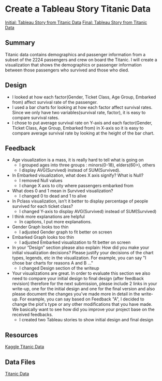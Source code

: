 # Create a Tableau Story Titanic Data
[Initial: Tableau Story from Titanic Data]()
[Final: Tableau Story from Titanic Data](https://public.tableau.com/profile/byungcheon.ko#!/vizhome/TitanicSurvival_8/SurvivalStory)


## Summary
Titanic data contains demographics and passenger information from a subset of the 2224 passengers and crew on board the Titanic. I will create a visualization that shows the demographics or passenger information between those passengers who survived and those who died.

## Design
* I looked at how each factor(Gender, Ticket Class, Age Group, Embarked from) affect survival rate of the passenger. 
* I used a bar charts for looking at how each factor affect survival rates. Since we only have two variables(survival rate, factor), it is easy to compare survival rates. 
* I chose to put average survival rate on Y-axis and each factor(Gender, Ticket Class, Age Group, Embarked from) in X-axis so it is easy to compare average survival rate by looking at the height of the bar chart.


## Feedback
* Age visualization is a mass, it is really hard to tell what is going on
  * I grouped ages into three groups : minors(0-18), elders(60>), others
  * I display AVG(Survived) instead of SUM(Survived).
* In Embarked visualization, what does X axis signify? What is Null?
  * I removed Null values 
  * I change X axis to city where passengers embarked from
* What does 0 and 1 mean in Survived visualization?
  * I changed 0 to dead and 1 to alive
* In Pclass visualization, isn't it better to display percentage of people survived for each ticket class?
  * I changed Y-axis to display AVG(Survived) instead of SUM(Survived)
* I think more explanations are helpful
  * In captions, I put more explanations.
* Gender Graph looks too thin
  * I adjusted Gender graph to fit better on screen
* Embarked Graph looks too thin
  * I adjusted Embarked visualization to fit better on screen
* In your “Design” section please also explain: How did you make your initial visualization decisions? Please justify your decisions of the chart types, legends, etc in the visualization. For example, you can say "I chose bar charts for reasons A and B ..."
  * I changed Design section of the writeup
* Your visualizations are great. In order to evaluate this section we also need to compare your initial design to final design (after feedback revision) therefore for the next submission, please include 2 links in your write-up, one for the initial design and one for the final version and also please document the changes you've made more in detail in the write-up. For example, you can say based on Feedback "A", I decided to change the plot's type or any other modifications that you have made. We basically want to see how did you improve your project base on the received feedbacks.
  * I created two Tableau stories to show initial design and final design

## Resources
[Kaggle Titanic Data](https://www.kaggle.com/c/titanic)


## Data Files
[Titanic Data](https://www.google.com/url?q=https://d17h27t6h515a5.cloudfront.net/topher/2017/October/59d54e6d_titanic-data/titanic-data.csv&sa=D&ust=1510126640638000&usg=AFQjCNEjDygDOQLtgGE8sTgjyLhQ6SAg4Q)
